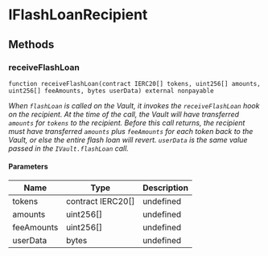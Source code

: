 # IFlashLoanRecipient









## Methods

### receiveFlashLoan

```solidity
function receiveFlashLoan(contract IERC20[] tokens, uint256[] amounts, uint256[] feeAmounts, bytes userData) external nonpayable
```



*When `flashLoan` is called on the Vault, it invokes the `receiveFlashLoan` hook on the recipient. At the time of the call, the Vault will have transferred `amounts` for `tokens` to the recipient. Before this call returns, the recipient must have transferred `amounts` plus `feeAmounts` for each token back to the Vault, or else the entire flash loan will revert. `userData` is the same value passed in the `IVault.flashLoan` call.*

#### Parameters

| Name | Type | Description |
|---|---|---|
| tokens | contract IERC20[] | undefined |
| amounts | uint256[] | undefined |
| feeAmounts | uint256[] | undefined |
| userData | bytes | undefined |




